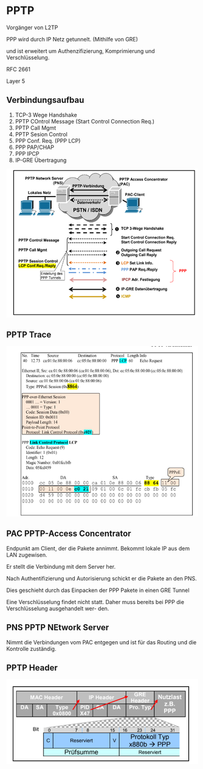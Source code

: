 # PPTP

Vorgänger von L2TP

PPP wird durch IP Netz getunnelt. (Mithilfe von GRE)

und ist erweitert um Authenzifizierung, Komprimierung und Verschlüsselung.

RFC 2661

Layer 5


## Verbindungsaufbau 

1. TCP-3 Wege Handshake
2. PPTP COntrol Message (Start Control Connection Req.)
3. PPTP Call Mgmt
4. PPTP Sesion Control
5. PPP Conf. Req. (PPP LCP)
6. PPP PAP/CHAP
7. PPP IPCP
9. IP-GRE Übertragung


![image](../assets/pptp_verbindungsaufbau.png)

## PPTP Trace

![image](../assets/pptp_trace.png)


## PAC PPTP-Access Concentrator

Endpunkt am Client, der die Pakete annimmt. Bekommt lokale IP aus dem LAN zugewisen.

Er stellt die Verbindung mit dem Server her.

Nach Authentifizierung und Autorisierung schickt er die Pakete an den PNS.

Dies geschieht durch das Einpacken der PPP Pakete in einen GRE Tunnel

Eine Verschlüsselung findet nicht statt. Daher muss bereits bei PPP die Verschlüsselung ausgehandelt wer-
den.

## PNS PPTP NEtwork Server

Nimmt die Verbindungen vom PAC entgegen und ist für das Routing und die Kontrolle zuständig.

## PPTP Header

![image](../assets/pptp_header.png)

